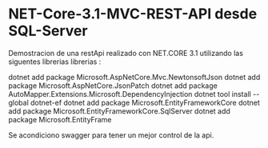 # NET-Core-3.1-MVC-REST-API desde SQL-Server

Demostracion de una restApi realizado con NET.CORE 3.1 utilizando las siguentes librerias librerias :

dotnet add package Microsoft.AspNetCore.Mvc.NewtonsoftJson
dotnet add package Microsoft.AspNetCore.JsonPatch
dotnet add package AutoMapper.Extensions.Microsoft.DependencyInjection
dotnet tool install --global dotnet-ef
dotnet add package Microsoft.EntityFrameworkCore
dotnet add package Microsoft.EntityFrameworkCore.SqlServer
dotnet add package Microsoft.EntityFrame

Se acondiciono swagger para tener un mejor control de la api.


